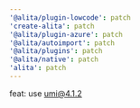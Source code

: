 ```yaml
---
'@alita/plugin-lowcode': patch
'create-alita': patch
'@alita/plugin-azure': patch
'@alita/autoimport': patch
'@alita/plugins': patch
'@alita/native': patch
'alita': patch
---
```


feat: use umi@4.1.2
